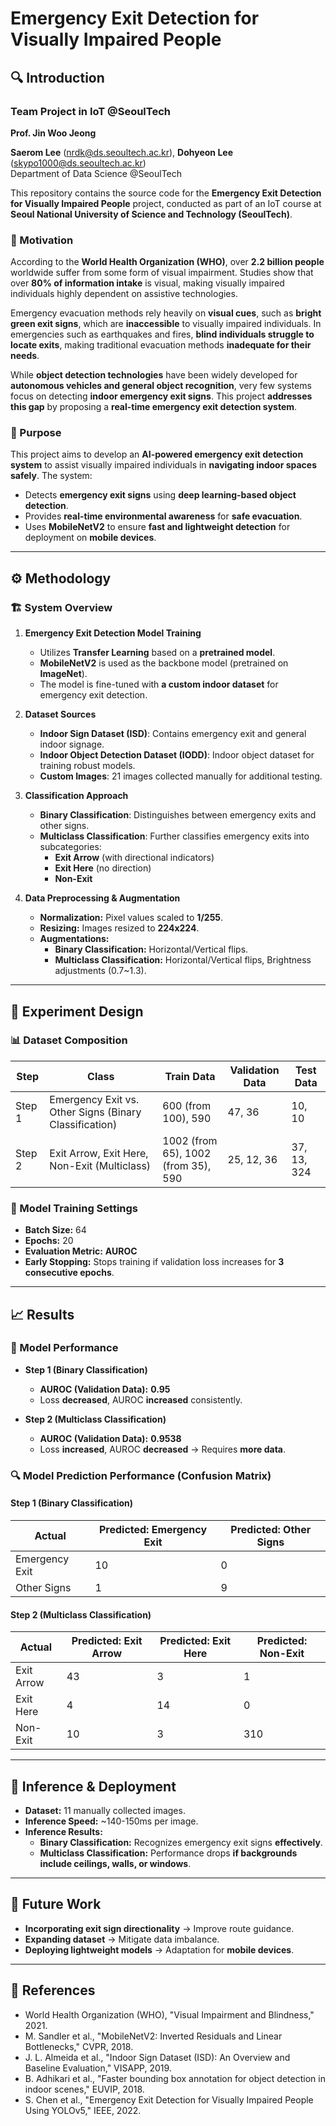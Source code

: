 # Emergency Exit Detection for Visually Impaired People

## 🔍 Introduction

### Team Project in IoT @SeoulTech  
**Prof. Jin Woo Jeong**  

**Saerom Lee** (nrdk@ds.seoultech.ac.kr), **Dohyeon Lee** (skypo1000@ds.seoultech.ac.kr)  
Department of Data Science @SeoulTech  

This repository contains the source code for the **Emergency Exit Detection for Visually Impaired People** project, conducted as part of an IoT course at **Seoul National University of Science and Technology (SeoulTech)**.

### 📌 Motivation
According to the **World Health Organization (WHO)**, over **2.2 billion people** worldwide suffer from some form of visual impairment. Studies show that over **80% of information intake** is visual, making visually impaired individuals highly dependent on assistive technologies.  

Emergency evacuation methods rely heavily on **visual cues**, such as **bright green exit signs**, which are **inaccessible** to visually impaired individuals. In emergencies such as earthquakes and fires, **blind individuals struggle to locate exits**, making traditional evacuation methods **inadequate for their needs**.

While **object detection technologies** have been widely developed for **autonomous vehicles and general object recognition**, very few systems focus on detecting **indoor emergency exit signs**. This project **addresses this gap** by proposing a **real-time emergency exit detection system**.

### 🎯 Purpose
This project aims to develop an **AI-powered emergency exit detection system** to assist visually impaired individuals in **navigating indoor spaces safely**. The system:  
- Detects **emergency exit signs** using **deep learning-based object detection**.  
- Provides **real-time environmental awareness** for **safe evacuation**.  
- Uses **MobileNetV2** to ensure **fast and lightweight detection** for deployment on **mobile devices**.

---

## ⚙️ Methodology

### 🏗 System Overview
1. **Emergency Exit Detection Model Training**  
   - Utilizes **Transfer Learning** based on a **pretrained model**.
   - **MobileNetV2** is used as the backbone model (pretrained on **ImageNet**).
   - The model is fine-tuned with **a custom indoor dataset** for emergency exit detection.

2. **Dataset Sources**
   - **Indoor Sign Dataset (ISD)**: Contains emergency exit and general indoor signage.
   - **Indoor Object Detection Dataset (IODD)**: Indoor object dataset for training robust models.
   - **Custom Images**: 21 images collected manually for additional testing.

3. **Classification Approach**
   - **Binary Classification**: Distinguishes between emergency exits and other signs.
   - **Multiclass Classification**: Further classifies emergency exits into subcategories:
     - **Exit Arrow** (with directional indicators)
     - **Exit Here** (no direction)
     - **Non-Exit**

4. **Data Preprocessing & Augmentation**
   - **Normalization:** Pixel values scaled to **1/255**.
   - **Resizing:** Images resized to **224x224**.
   - **Augmentations:**
     - **Binary Classification:** Horizontal/Vertical flips.
     - **Multiclass Classification:** Horizontal/Vertical flips, Brightness adjustments (0.7~1.3).

---

## 🧪 Experiment Design

### 📊 Dataset Composition
| Step  | Class                     | Train Data | Validation Data | Test Data |
|------|---------------------------|------------|----------------|------------|
| Step 1 | Emergency Exit vs. Other Signs (Binary Classification) | 600 (from 100), 590  | 47, 36  | 10, 10  |
| Step 2 | Exit Arrow, Exit Here, Non-Exit (Multiclass) | 1002 (from 65), 1002 (from 35), 590 | 25, 12, 36 | 37, 13, 324 |

### 🔢 Model Training Settings
- **Batch Size:** 64
- **Epochs:** 20
- **Evaluation Metric:** **AUROC**
- **Early Stopping:** Stops training if validation loss increases for **3 consecutive epochs**.

---

## 📈 Results

### 🎯 Model Performance
- **Step 1 (Binary Classification)**
  - **AUROC (Validation Data):** **0.95**
  - Loss **decreased**, AUROC **increased** consistently.

- **Step 2 (Multiclass Classification)**
  - **AUROC (Validation Data):** **0.9538**
  - Loss **increased**, AUROC **decreased** → Requires **more data**.

### 🔍 Model Prediction Performance (Confusion Matrix)
#### Step 1 (Binary Classification)
| Actual | Predicted: Emergency Exit | Predicted: Other Signs |
|--------|--------------------------|-----------------------|
| Emergency Exit | 10 | 0 |
| Other Signs | 1 | 9 |

#### Step 2 (Multiclass Classification)
| Actual | Predicted: Exit Arrow | Predicted: Exit Here | Predicted: Non-Exit |
|--------|----------------------|----------------------|----------------------|
| Exit Arrow | 43 | 3 | 1 |
| Exit Here | 4 | 14 | 0 |
| Non-Exit | 10 | 3 | 310 |

---

## 🚀 Inference & Deployment
- **Dataset:** 11 manually collected images.
- **Inference Speed:** ~140-150ms per image.
- **Inference Results:**
  - **Binary Classification:** Recognizes emergency exit signs **effectively**.
  - **Multiclass Classification:** Performance drops **if backgrounds include ceilings, walls, or windows**.

---

## 🔮 Future Work
- **Incorporating exit sign directionality** → Improve route guidance.  
- **Expanding dataset** → Mitigate data imbalance.  
- **Deploying lightweight models** → Adaptation for **mobile devices**.  

---
## 📜 References
- World Health Organization (WHO), "Visual Impairment and Blindness," 2021.
- M. Sandler et al., "MobileNetV2: Inverted Residuals and Linear Bottlenecks," CVPR, 2018.
- J. L. Almeida et al., "Indoor Sign Dataset (ISD): An Overview and Baseline Evaluation," VISAPP, 2019.
- B. Adhikari et al., "Faster bounding box annotation for object detection in indoor scenes," EUVIP, 2018.
- S. Chen et al., "Emergency Exit Detection for Visually Impaired People Using YOLOv5," IEEE, 2022.

